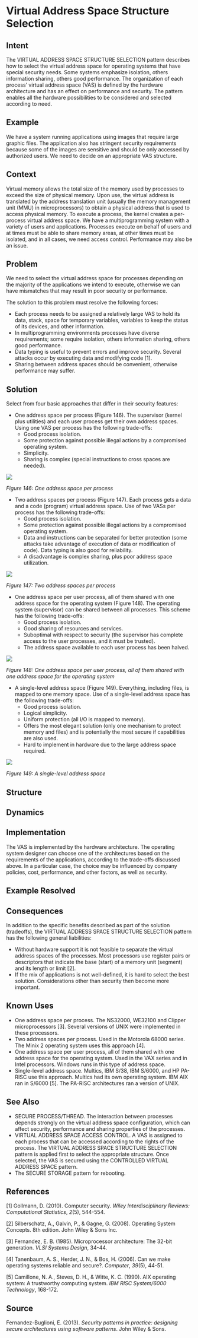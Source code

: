 # **Virtual Address Space Structure Selection**

## **Intent**
The VIRTUAL ADDRESS SPACE STRUCTURE SELECTION pattern describes how to select the virtual address space for operating systems that have special security needs. Some systems emphasize isolation, others information sharing, others good performance. The organization of each process’ virtual address space (VAS) is defined by the hardware architecture and has an effect on performance and security. The pattern enables all the hardware possibilities to be considered and selected according to need.

## **Example**
We have a system running applications using images that require large graphic files. The application also has stringent security requirements because some of the images are sensitive and should be only accessed by authorized users. We need to decide on an appropriate VAS structure.

## **Context**
Virtual memory allows the total size of the memory used by processes to exceed the size of physical memory. Upon use, the virtual address is translated by the address translation unit (usually the memory management unit (MMU) in microprocessors) to obtain a physical address that is used to access physical memory. To execute a process, the kernel creates a per-process virtual address space. We have a multiprogramming system with a variety of users and applications. Processes execute on behalf of users and at times must be able to share memory areas, at other times must be isolated, and in all cases, we need access control. Performance may also be an issue.

## **Problem**
We need to select the virtual address space for processes depending on the majority of the applications we intend to execute, otherwise we can have mismatches that may result in poor security or performance. 

The solution to this problem must resolve the following forces: 

- Each process needs to be assigned a relatively large VAS to hold its data, stack, space for temporary variables, variables to keep the status of its devices, and other information. 
- In multiprogramming environments processes have diverse requirements; some require isolation, others information sharing, others good performance. 
- Data typing is useful to prevent errors and improve security. Several attacks occur by executing data and modifying code [1]. 
- Sharing between address spaces should be convenient, otherwise performance may suffer.

## **Solution**
Select from four basic approaches that differ in their security features:

- One address space per process (Figure 146). The supervisor (kernel plus utilities) and each user process get their own address spaces. Using one VAS per process has the following trade-offs:
  - Good process isolation. 
  - Some protection against possible illegal actions by a compromised operating system. 
  - Simplicity. 
  - Sharing is complex (special instructions to cross spaces are needed).

![](./Images/virtual_address_space_structure_selection_solution_1.png)

*Figure 146: One address space per process*

- Two address spaces per process (Figure 147). Each process gets a data and a code (program) virtual address space. Use of two VASs per process has the following trade-offs:
  - Good process isolation. 
  - Some protection against possible illegal actions by a compromised operating system. 
  - Data and instructions can be separated for better protection (some attacks take advantage of execution of data or modification of code). Data typing is also good for reliability. 
  - A disadvantage is complex sharing, plus poor address space utilization.

![](./Images/virtual_address_space_structure_selection_solution_2.png)

*Figure 147: Two address spaces per process*

- One address space per user process, all of them shared with one address space for the operating system (Figure 148). The operating system (supervisor) can be shared between all processes. This scheme has the following trade-offs:
  - Good process isolation. 
  - Good sharing of resources and services. 
  - Suboptimal with respect to security (the supervisor has complete access to the user processes, and it must be trusted). 
  - The address space available to each user process has been halved.

![](./Images/virtual_address_space_structure_selection_solution_3.png)

*Figure 148: One address space per user process, all of them shared with one address space for the operating system*

- A single-level address space (Figure 149). Everything, including files, is mapped to one memory space. Use of a single-level address space has the following trade-offs:
  - Good process isolation. 
  - Logical simplicity. 
  - Uniform protection (all I/O is mapped to memory). 
  - Offers the most elegant solution (only one mechanism to protect memory and files) and is potentially the most secure if capabilities are also used. 
  - Hard to implement in hardware due to the large address space required.

![](./Images/virtual_address_space_structure_selection_solution_4.png)

*Figure 149: A single-level address space*

## **Structure**

## **Dynamics**

## **Implementation**
The VAS is implemented by the hardware architecture. The operating system designer can choose one of the architectures based on the requirements of the applications, according to the trade-offs discussed above. In a particular case, the choice may be influenced by company policies, cost, performance, and other factors, as well as security.

## **Example Resolved**

## **Consequences**
In addition to the specific benefits described as part of the solution (tradeoffs), the VIRTUAL ADDRESS SPACE STRUCTURE SELECTION pattern has the following general liabilities: 

- Without hardware support it is not feasible to separate the virtual address spaces of the processes. Most processors use register pairs or descriptors that indicate the base (start) of a memory unit (segment) and its length or limit [2]. 
- If the mix of applications is not well-defined, it is hard to select the best solution. Considerations other than security then become more important.
 
## **Known Uses**
- One address space per process. The NS32000, WE32100 and Clipper microprocessors [3]. Several versions of UNIX were implemented in these processors. 
- Two address spaces per process. Used in the Motorola 68000 series. The Minix 2 operating system uses this approach [4]. 
- One address space per user process, all of them shared with one address space for the operating system. Used in the VAX series and in Intel processors. Windows runs in this type of address space. 
- Single-level address space. Multics, IBM S/38, IBM S/6000, and HP PA-RISC use this approach. Multics had its own operating system. IBM AIX ran in S/6000 [5]. The PA-RISC architectures ran a version of UNIX.

## **See Also**
- SECURE PROCESS/THREAD. The interaction between processes depends strongly on the virtual address space configuration, which can affect security, performance and sharing properties of the processes. 
- VIRTUAL ADDRESS SPACE ACCESS CONTROL. A VAS is assigned to each process that can be accessed according to the rights of the process. The VIRTUAL ADDRESS SPACE STRUCTURE SELECTION pattern is applied first to select the appropriate structure. Once selected, the VAS is secured using the CONTROLLED VIRTUAL ADDRESS SPACE pattern. 
- The SECURE STORAGE pattern for rebooting.

## **References**

[1] Gollmann, D. (2010). Computer security. *Wiley Interdisciplinary Reviews: Computational Statistics*, *2*(5), 544-554.

[2] Silberschatz, A., Galvin, P., & Gagne, G. (2008). Operating System Concepts. 8th edition. John Wiley & Sons Inc.

[3] Fernandez, E. B. (1985). Microprocessor architecture: The 32-bit generation. *VLSI Systems Design*, 34-44.

[4] Tanenbaum, A. S., Herder, J. N., & Bos, H. (2006). Can we make operating systems reliable and secure?. *Computer*, *39*(5), 44-51.

[5] Camillone, N. A., Steves, D. H., & Witte, K. C. (1990). AIX operating system: A trustworthy computing system. *IBM RISC System/6000 Technology*, 168-172.

## **Source**
Fernandez-Buglioni, E. (2013). *Security patterns in practice: designing secure architectures using software patterns*. John Wiley & Sons.
